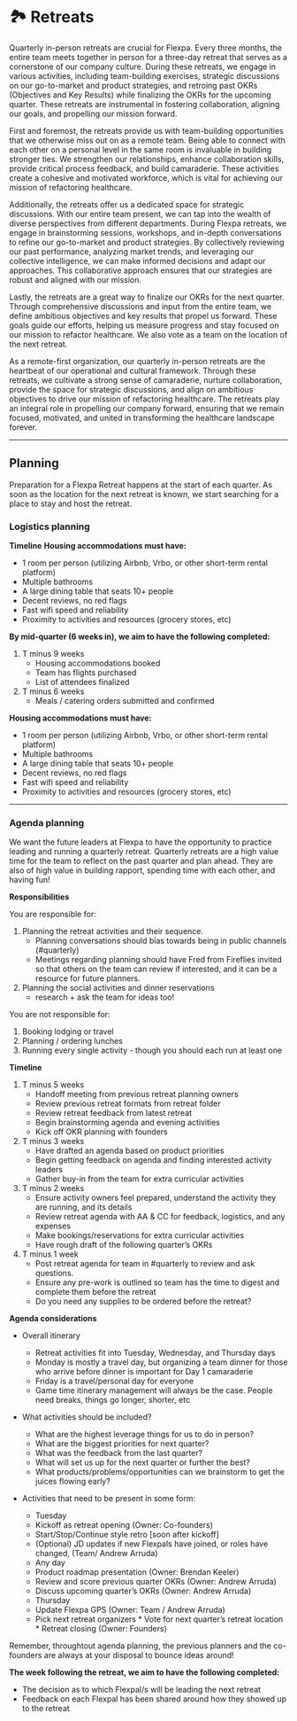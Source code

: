 # 🏞️ Retreats

Quarterly in-person retreats are crucial for Flexpa. Every three months, the entire team meets together in person for a three-day retreat that serves as a cornerstone of our company culture. During these retreats, we engage in various activities, including team-building exercises, strategic discussions on our go-to-market and product strategies, and retroing past OKRs (Objectives and Key Results) while finalizing the OKRs for the upcoming quarter. These retreats are instrumental in fostering collaboration, aligning our goals, and propelling our mission forward.


First and foremost, the retreats provide us with team-building opportunities that we otherwise miss out on as a remote team. Being able to connect with each other on a personal level in the same room is invaluable in building stronger ties. We strengthen our relationships, enhance collaboration skills, provide critical process feedback, and build camaraderie. These activities create a cohesive and motivated workforce, which is vital for achieving our mission of refactoring healthcare.

Additionally, the retreats offer us a dedicated space for strategic discussions. With our entire team present, we can tap into the wealth of diverse perspectives from different departments. During Flexpa retreats, we engage in brainstorming sessions, workshops, and in-depth conversations to refine our go-to-market and product strategies. By collectively reviewing our past performance, analyzing market trends, and leveraging our collective intelligence, we can make informed decisions and adapt our approaches. This collaborative approach ensures that our strategies are robust and aligned with our mission.

Lastly, the retreats are a great way to finalize our OKRs for the next quarter. Through comprehensive discussions and input from the entire team, we define ambitious objectives and key results that propel us forward. These goals guide our efforts, helping us measure progress and stay focused on our mission to refactor healthcare. We also vote as a team on the location of the next retreat.

As a remote-first organization, our quarterly in-person retreats are the heartbeat of our operational and cultural framework. Through these retreats, we cultivate a strong sense of camaraderie, nurture collaboration, provide the space for strategic discussions, and align on ambitious objectives to drive our mission of refactoring healthcare. The retreats play an integral role in propelling our company forward, ensuring that we remain focused, motivated, and united in transforming the healthcare landscape forever.

---

## Planning 

Preparation for a Flexpa Retreat happens at the start of each quarter. As soon as the location for the next retreat is known, we start searching for a place to stay and host the retreat. 

### Logistics planning 

**Timeline**
**Housing accommodations must have:**

* 1 room per person (utilizing Airbnb, Vrbo, or other short-term rental platform) 
* Multiple bathrooms 
* A large dining table that seats 10+ people 
* Decent reviews, no red flags 
* Fast wifi speed and reliability 
* Proximity to activities and resources (grocery stores, etc) 

**By mid-quarter (6 weeks in), we aim to have the following completed:** 

1. T minus 9 weeks
    - Housing accommodations booked
    - Team has flights purchased
    - List of attendees finalized
1. T minus 6 weeks
    - Meals / catering orders submitted and confirmed

**Housing accommodations must have:**

* 1 room per person (utilizing Airbnb, Vrbo, or other short-term rental platform) 
* Multiple bathrooms 
* A large dining table that seats 10+ people 
* Decent reviews, no red flags 
* Fast wifi speed and reliability 
* Proximity to activities and resources (grocery stores, etc) 

---

### Agenda planning
We want the future leaders at Flexpa to have the opportunity to practice leading and running a quarterly retreat. Quarterly retreats are a high value time for the team to reflect on the past quarter and plan ahead. They are also of high value in building rapport, spending time with each other, and having fun! 

**Responsibilities**

You are responsible for:

1. Planning the retreat activities and their sequence. 
   * Planning conversations should bias towards being in public channels (#quarterly) 
   * Meetings regarding planning should have Fred from Fireflies invited so that others on the team can review if interested, and it can be a resource for future planners.
2. Planning the social activities and dinner reservations
   * research + ask the team for ideas too!

You are not responsible for:

1. Booking lodging or travel
2. Planning / ordering lunches 
3. Running every single activity - though you should each run at least one

**Timeline**

1. T minus 5 weeks
    - Handoff meeting from previous retreat planning owners
    - Review previous retreat formats from retreat folder
    - Review retreat feedback from latest retreat
    - Begin brainstorming agenda and evening activities
    - Kick off OKR planning with founders
1. T minus 3 weeks
    - Have drafted an agenda based on product priorities
    - Begin getting feedback on agenda and finding interested activity leaders
    - Gather buy-in from the team for extra curricular activities
1. T minus 2 weeks
    - Ensure activity owners feel prepared, understand the activity they are running, and its details
    - Review retreat agenda with AA & CC for feedback, logistics, and any expenses 
    - Make bookings/reservations for extra curricular activities
    - Have rough draft of the following quarter’s OKRs
1. T minus 1 week
    - Post retreat agenda for team in #quarterly to review and ask questions. 
    - Ensure any pre-work is outlined so team has the time to digest and complete them before the retreat 
    - Do you need any supplies to be ordered before the retreat? 

**Agenda considerations**

* Overall itinerary
    * Retreat activities fit into Tuesday, Wednesday, and Thursday days
    * Monday is mostly a travel day, but organizing a team dinner for those who arrive before dinner is important for Day 1 camaraderie
    * Friday is a travel/personal day for everyone
    * Game time itinerary management will always be the case. People need breaks, things go longer, shorter, etc

* What activities should be included?
    * What are the highest leverage things for us to do in person?
    * What are the biggest priorities for next quarter?
    * What was the feedback from the last quarter? 
    * What will set us up for the next quarter or further the best?
    * What products/problems/opportunities can we brainstorm to get the juices flowing early?

* Activities that need to be present in some form:
    * Tuesday
     * Kickoff as retreat opening (Owner: Co-founders)
     * Start/Stop/Continue style retro [soon after kickoff]
     * (Optional) JD updates if new Flexpals have joined, or roles have changed,  (Team/ Andrew Arruda)
    * Any day
     * Product roadmap presentation (Owner: Brendan Keeler)
     * Review and score previous quarter OKRs (Owner: Andrew Arruda)
     * Discuss upcoming quarter’s OKRs (Owner: Andrew Arruda)
    * Thursday 
     * Update Flexpa GPS (Owner: Team / Andrew Arruda)
     * Pick next retreat organizers
      * Vote for next quarter’s retreat location
      * Retreat closing (Owner: Founders)

Remember, throughtout agenda planning, the previous planners and the co-founders are always at your disposal to bounce ideas around!

**The week following the retreat, we aim to have the following completed:**
* The decision as to which Flexpal/s will be leading the next retreat
* Feedback on each Flexpal has been shared around how they showed up to the retreat